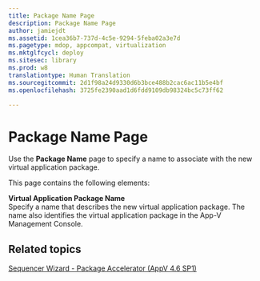 ```yaml
---
title: Package Name Page
description: Package Name Page
author: jamiejdt
ms.assetid: 1cea36b7-737d-4c5e-9294-5feba02a3e7d
ms.pagetype: mdop, appcompat, virtualization
ms.mktglfcycl: deploy
ms.sitesec: library
ms.prod: w8
translationtype: Human Translation
ms.sourcegitcommit: 2d1f98a24d9330d6b3bce488b2cac6ac11b5e4bf
ms.openlocfilehash: 3725fe2390aad1d6fdd9109db98324bc5c73ff62

---
```



# Package Name Page


Use the **Package Name** page to specify a name to associate with the new virtual application package.

This page contains the following elements:

<a href="" id="virtual-application-package-name"></a>**Virtual Application Package Name**  
Specify a name that describes the new virtual application package. The name also identifies the virtual application package in the App-V Management Console.

## Related topics


[Sequencer Wizard - Package Accelerator (AppV 4.6 SP1)](sequencer-wizard---package-accelerator--appv-46-sp1-.md)

 

 








<!--HONumber=Jun16_HO4-->


